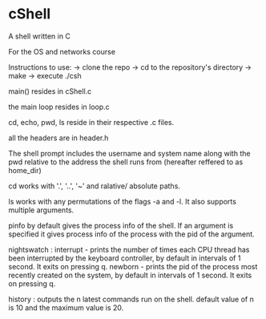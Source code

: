 # cShell
A shell written in C

For the OS and networks course

Instructions to use: 
  -> clone the repo
  -> cd to the repository's directory
  -> make
  -> execute ./csh
  
main() resides in cShell.c

the main loop resides in loop.c

cd, echo, pwd, ls reside in their respective .c files.

all the headers are in header.h

The shell prompt includes the username and system name along with the pwd relative to the address the shell runs from (hereafter reffered to as home_dir)

cd works with '.', '..', '~' and ralative/ absolute paths.

ls works with any permutations of the flags -a and -l. It also supports multiple arguments.

pinfo by default gives the process info of the shell.
If an argument is specified it gives process info of the process with the pid of the argument.

nightswatch :
  interrupt - prints the number of times each CPU thread has been interrupted by the keyboard controller, by default in intervals of 1 second. It exits on pressing q.
  newborn - prints the pid of the process most recently created on the system, by default in intervals of 1 second. It exits on pressing q.

history :
  outputs the n latest commands run on the shell. default value of n is 10 and the maximum value is 20.